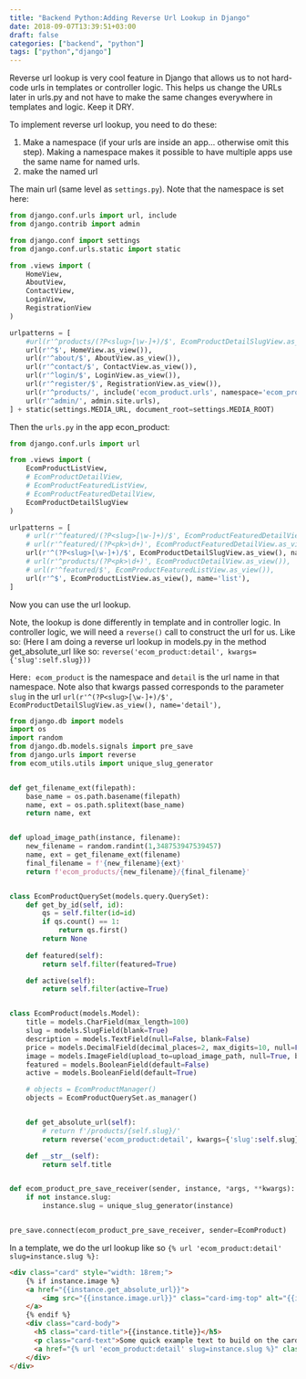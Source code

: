 ```yaml
---
title: "Backend Python:Adding Reverse Url Lookup in Django"
date: 2018-09-07T13:39:51+03:00
draft: false 
categories: ["backend", "python"]
tags: ["python","django"]
---
```

Reverse url lookup is very cool feature in Django that allows us to not hard-code urls in templates or controller logic. This helps us change the URLs later in urls.py and not have to make the same changes everywhere in templates and logic. Keep it DRY.

To implement reverse url lookup, you need to do these:

1. Make a namespace (if your urls are inside an app… otherwise omit this step). Making a namespace makes it possible to have multiple apps use the same name for named urls.
1. make the named url

The main url (same level as `settings.py`). Note that the namespace is set here:

```python
from django.conf.urls import url, include
from django.contrib import admin

from django.conf import settings
from django.conf.urls.static import static

from .views import (
    HomeView,
    AboutView,
    ContactView,
    LoginView,
    RegistrationView
)

urlpatterns = [
    #url(r'^products/(?P<slug>[\w-]+)/$', EcomProductDetailSlugView.as_view()),
    url(r'^$', HomeView.as_view()),
    url(r'^about/$', AboutView.as_view()),
    url(r'^contact/$', ContactView.as_view()),
    url(r'^login/$', LoginView.as_view()),
    url(r'^register/$', RegistrationView.as_view()),
    url(r'^products/', include('ecom_product.urls', namespace='ecom_product')),
    url(r'^admin/', admin.site.urls),
] + static(settings.MEDIA_URL, document_root=settings.MEDIA_ROOT)

```
Then the `urls.py` in the app econ_product:
```python
from django.conf.urls import url

from .views import (
    EcomProductListView,
    # EcomProductDetailView,
    # EcomProductFeaturedListView,
    # EcomProductFeaturedDetailView,
    EcomProductDetailSlugView
)

urlpatterns = [
    # url(r'^featured/(?P<slug>[\w-]+)/$', EcomProductFeaturedDetailView.as_view()),
    # url(r'^featured/(?P<pk>\d+)', EcomProductFeaturedDetailView.as_view()),
    url(r'^(?P<slug>[\w-]+)/$', EcomProductDetailSlugView.as_view(), name='detail'),
    # url(r'^products/(?P<pk>\d+)', EcomProductDetailView.as_view()),
    # url(r'^featured/$', EcomProductFeaturedListView.as_view()),
    url(r'^$', EcomProductListView.as_view(), name='list'),
]
```
Now you can use the url lookup.

Note, the lookup is done differently in template and in controller logic. In controller logic, we will need a `reverse()` call to construct the url for us. Like so:
(Here I am doing a reverse url lookup in models.py in the method get_absolute_url like so: 
`reverse('ecom_product:detail', kwargs={'slug':self.slug}))`

Here`: ecom_product` is the namespace and `detail` is the url name in that namespace.
Note also that kwargs passed corresponds to the parameter `slug` in the url
`url(r'^(?P<slug>[\w-]+)/$', EcomProductDetailSlugView.as_view(), name='detail'),`

```python
from django.db import models
import os
import random
from django.db.models.signals import pre_save
from django.urls import reverse
from ecom_utils.utils import unique_slug_generator


def get_filename_ext(filepath):
    base_name = os.path.basename(filepath)
    name, ext = os.path.splitext(base_name)
    return name, ext


def upload_image_path(instance, filename):
    new_filename = random.randint(1,348753947539457)
    name, ext = get_filename_ext(filename)
    final_filename = f'{new_filename}{ext}'
    return f'ecom_products/{new_filename}/{final_filename}'


class EcomProductQuerySet(models.query.QuerySet):
    def get_by_id(self, id):
        qs = self.filter(id=id)
        if qs.count() == 1:
            return qs.first()
        return None
    
    def featured(self):
        return self.filter(featured=True)

    def active(self):
        return self.filter(active=True)


class EcomProduct(models.Model):
    title = models.CharField(max_length=100)
    slug = models.SlugField(blank=True)
    description = models.TextField(null=False, blank=False)
    price = models.DecimalField(decimal_places=2, max_digits=10, null=False, blank=False, default=1.00)
    image = models.ImageField(upload_to=upload_image_path, null=True, blank=True)
    featured = models.BooleanField(default=False)
    active = models.BooleanField(default=True)

    # objects = EcomProductManager()
    objects = EcomProductQuerySet.as_manager()


    def get_absolute_url(self):
        # return f'/products/{self.slug}/'
        return reverse('ecom_product:detail', kwargs={'slug':self.slug})

    def __str__(self):
        return self.title


def ecom_product_pre_save_receiver(sender, instance, *args, **kwargs):
    if not instance.slug:
        instance.slug = unique_slug_generator(instance)


pre_save.connect(ecom_product_pre_save_receiver, sender=EcomProduct)
```
In a template, we do the url lookup like so 
`{% url 'ecom_product:detail' slug=instance.slug %}:`
```html
<div class="card" style="width: 18rem;">
    {% if instance.image %}
    <a href="{{instance.get_absolute_url}}">
        <img src="{{instance.image.url}}" class="card-img-top" alt="{{instance.title}} logo">
    </a>
    {% endif %}
    <div class="card-body">
      <h5 class="card-title">{{instance.title}}</h5>
      <p class="card-text">Some quick example text to build on the card title and make up the bulk of the card's content.</p>
      <a href="{% url 'ecom_product:detail' slug=instance.slug %}" class="btn btn-primary">View</a>
    </div>
</div>
```